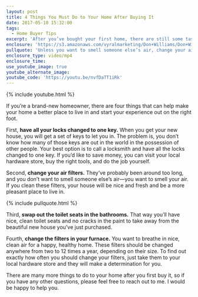 ```yaml
---
layout: post
title: 4 Things You Must Do to Your Home After Buying It
date: 2017-05-10 15:32:00
tags:
  - Home Buyer Tips
excerpt: 'After you’ve bought your first home, there are still some tasks left to be done that can make your living experience that much more pleasant.'
enclosure: 'https://s3.amazonaws.com/vyralmarketing/Don+Williams/Don+Williams+Group-+4+important+tips+for+new+homeowners.mp4'
pullquote: 'Unless you want to smell someone else’s air, change your air filters.'
enclosure_type: video/mp4
enclosure_time:
use_youtube_image: true
youtube_alternate_image:
youtube_code: 'https://youtu.be/nvfDaTT1iRk'
---
```



{% include youtube.html %}

If you’re a brand-new homeowner, there are four things that can help make your home a better place to live in and start your experience out on the right foot.

First, **have all your locks changed to one key.** When you get your new house, you will get a set of keys to let you in. The problem is, you don’t know how many of those keys are out in the world in the possession of other people. Your best option is to call a locksmith and have all the locks changed to one key. If you’d like to save money, you can visit your local hardware store, buy the right tools, and do the job yourself.

Second, **change your air filters.** They’ve probably been around too long, and you don’t want to smell someone else’s air—you want to smell your air. If you clean these filters, your house will be nice and fresh and be a more pleasant place to live in.

{% include pullquote.html %}

Third, **swap out the toilet seats in the bathrooms.** That way you’ll have nice, clean toilet seats and no cracks in the paint to take away from the beautiful new house you’ve just purchased.

Fourth, **change the filters in your furnace.** You want to breathe in nice, clean air for a happy, healthy home. These filters should be changed anywhere from two to 12 times a year, depending on their size. To find out exactly how often you should change your filters, just take them to your local hardware store and they will make a determination for you.

There are many more things to do to your home after you first buy it, so if you have any other questions, please feel free to reach out to me. I would be happy to help you.